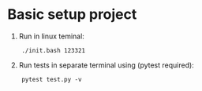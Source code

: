 # Basic setup project

1. Run in linux teminal:
```
    ./init.bash 123321
```
2. Run tests in separate terminal using (pytest required):
```
    pytest test.py -v
```
